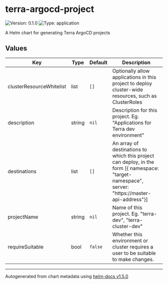 # terra-argocd-project

![Version: 0.1.0](https://img.shields.io/badge/Version-0.1.0-informational?style=flat-square) ![Type: application](https://img.shields.io/badge/Type-application-informational?style=flat-square)

A Helm chart for generating Terra ArgoCD projects

## Values

| Key | Type | Default | Description |
|-----|------|---------|-------------|
| clusterResourceWhitelist | list | `[]` | Optionally allow applications in this project to deploy cluster-wide resources, such as ClusterRoles |
| description | string | `nil` | Description for this project. Eg. "Applications for Terra dev environment" |
| destinations | list | `[]` | An array of destinations to which this project can deploy, in the form [{ namespace: "target-namespace", server: "https://master-api-address"}] |
| projectName | string | `nil` | Name of this project. Eg. "terra-dev", "terra-cluster-dev" |
| requireSuitable | bool | `false` | Whether this environment or cluster requires a user to be suitable to make changes. |

----------------------------------------------
Autogenerated from chart metadata using [helm-docs v1.5.0](https://github.com/norwoodj/helm-docs/releases/v1.5.0)
